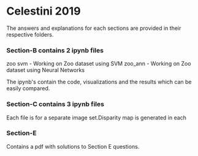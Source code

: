 # Celestini 2019

The answers and explanations for each sections are provided in their respective folders.

### Section-B contains 2 ipynb files
zoo svm - Working on Zoo dataset using SVM
zoo_ann - Working on Zoo dataset using Neural Networks

The ipynb's contain the code, visualizations and the results which can be easily compared.

### Section-C contains 3 ipynb files
Each file is for a separate image set.Disparity map is generated in each

### Section-E
Contains a pdf with solutions to Section E questions.
